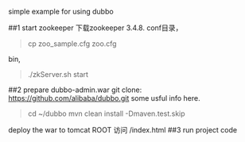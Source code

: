 
simple example for using dubbo

##1 start zookeeper
下载zookeeper 3.4.8.
conf目录，
>cp zoo_sample.cfg zoo.cfg

bin,
>./zkServer.sh start

##2 prepare dubbo-admin.war
git clone: https://github.com/alibaba/dubbo.git
some usful info here.

>cd ~/dubbo
>mvn clean install -Dmaven.test.skip

deploy the war to tomcat ROOT
访问 /index.html
##3 run project code
